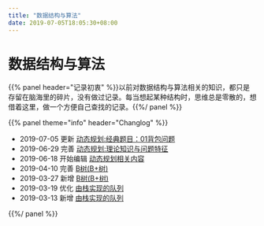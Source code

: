 ```yaml
---
title: "数据结构与算法"
date: 2019-07-05T18:05:30+08:00
---
```


# 数据结构与算法

{{% panel header="记录初衷" %}}以前对数据结构与算法相关的知识，都只是存留在脑海里的碎片，没有做过记录。每当想起某种结构时，思维总是零散的，想借着这里，做一个方便自己查找的记录。{{%/ panel %}}

{{% panel theme="info" header="Changlog" %}}

* 2019-07-05 更新 [动态规划:经典题目：01背包问题](dynamic_programming/example/0-1-knapsack-problem/)
* 2019-06-29 完善 [动态规划:理论知识与问题特征](dynamic_programming/concept/)
* 2019-06-18 开始编辑 [动态规划相关内容](dynamic_programming/)
* 2019-04-10 完善 [B树(B+树)](data_structure/tree/btree)
* 2019-03-27 新增 [B树(B+树)](data_structure/tree/btree)
* 2019-03-19 优化 [由栈实现的队列](other/queue_by_stack/#优化版)
* 2019-03-13 新增 [由栈实现的队列](other/queue_by_stack/)

{{%/ panel %}}

